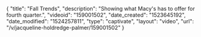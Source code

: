 {
    "title": "Fall Trends",
    "description": "Showing what Macy's has to offer for fourth quarter.",
    "videoid": "159001502",
    "date_created": "1523645192",
    "date_modified": "1524257811",
    "type": "captivate",
    "layout": "video",
    "url": "\/v\/jacqueline-holdredge-palmer\/159001502"
}